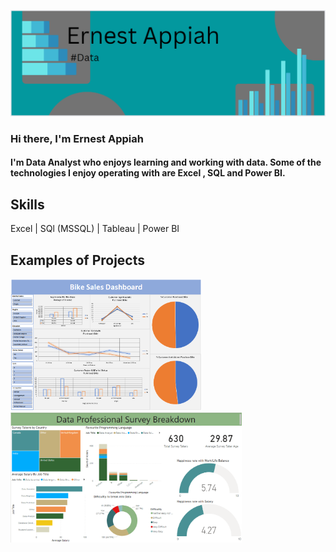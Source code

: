 ![Data](https://github.com/Ernest-Ap/Ernest-Ap/blob/main/EA.png)

### Hi there, I'm Ernest Appiah

#### I'm  Data Analyst who enjoys learning and working with data. Some of the technologies I enjoy operating with are Excel , SQL and Power BI. 

## Skills 
Excel | SQl (MSSQL) | Tableau | Power BI 

## Examples of Projects
<p float="left">
<img src="https://github.com/Ernest-Ap/Ernest-Ap/blob/main/BikesDashboard.png" width="306">
&nbsp
<img src="https://github.com/Ernest-Ap/DataProSurvey/blob/main/pd_img/FinalDash.png" width="370">
